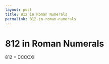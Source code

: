 ```yaml
---
layout: post
title: 812 in Roman Numerals
permalink: 812-in-roman-numerals
---
```


# 812 in Roman Numerals

812 = DCCCXII

